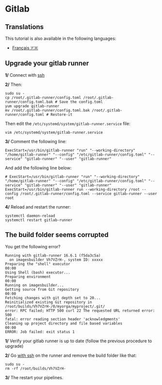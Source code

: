 # Gitlab

## Translations

This tutorial is also available in the following languages:
* [Français 🇫🇷](../translations/fr/tutorials/gitlab.md)

## Upgrade your gitlab runner

**1/** Connect with [ssh](./ssh.md)

**2/** Then:

```shell
sudo su -
cp /root/.gitlab-runner/config.toml /root/.gitlab-runner/config.toml.bak # Save the config.toml
yum upgrade gitlab-runner
mv /root/.gitlab-runner/config.toml.bak /root/.gitlab-runner/config.toml # Restore-it
```

Then edit the `/etc/systemd/system/gitlab-runner.service` file:

```shell
vim /etc/systemd/system/gitlab-runner.service
```

**3/** Comment the following line:

```shell
ExecStart=/usr/bin/gitlab-runner "run" "--working-directory" "/home/gitlab-runner" "--config" "/etc/gitlab-runner/config.toml" "--service" "gitlab-runner" "--user" "gitlab-runner"
```

And add the following line below:

```shell
# ExecStart=/usr/bin/gitlab-runner "run" "--working-directory" "/home/gitlab-runner" "--config" "/etc/gitlab-runner/config.toml" "--service" "gitlab-runner" "--user" "gitlab-runner"
ExecStart=/usr/bin/gitlab-runner run --working-directory /root --config /root/.gitlab-runner/config.toml --service gitlab-runner --user root
```

**4/** Reload and restart the runner:

```shell
systemctl daemon-reload
systemctl restart gitlab-runner
```

## The build folder seems corrupted

You get the following error?

```shell
Running with gitlab-runner 16.6.1 (f5da3c5a)
  on imagesbuilder Vh7VZrH-, system ID: xxxxx
Preparing the "shell" executor
00:00
Using Shell (bash) executor...
Preparing environment
00:00
Running on imagesbuilder...
Getting source from Git repository
00:00
Fetching changes with git depth set to 20...
Reinitialized existing Git repository in /root/builds/Vh7VZrH-/0/myorga/myproject/.git/
error: RPC failed; HTTP 500 curl 22 The requested URL returned error: 500
fatal: error reading section header 'acknowledgments'
Cleaning up project directory and file based variables
00:00
ERROR: Job failed: exit status 1
```

**1/** Verify your gitlab runner is up to date (follow the previous procedure to upgrade)

**2/** Go [with ssh](./ssh.md) on the runner and remove the build folder like that:

```shell
sudo su -
rm -rf /root/builds/Vh7VZrH-
```

**3/** The restart your pipelines.
